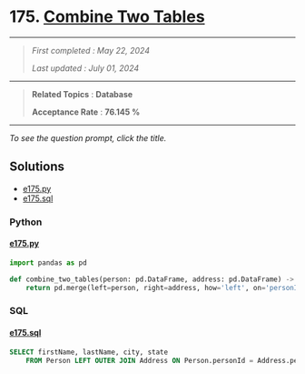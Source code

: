# 175. [Combine Two Tables](<https://leetcode.com/problems/combine-two-tables>)

------

> *First completed : May 22, 2024*
>
> *Last updated : July 01, 2024*


------

> **Related Topics** : **Database**
>
> **Acceptance Rate** : **76.145 %**


------

*To see the question prompt, click the title.*

## Solutions

- [e175.py](<../my-submissions/e175.py>)
- [e175.sql](<../my-submissions/e175.sql>)
### Python
#### [e175.py](<../my-submissions/e175.py>)
```Python
import pandas as pd

def combine_two_tables(person: pd.DataFrame, address: pd.DataFrame) -> pd.DataFrame:
    return pd.merge(left=person, right=address, how='left', on='personId')[['firstName', 'lastName', 'city', 'state']]
```

### SQL
#### [e175.sql](<../my-submissions/e175.sql>)
```SQL
SELECT firstName, lastName, city, state
    FROM Person LEFT OUTER JOIN Address ON Person.personId = Address.personId;
```

